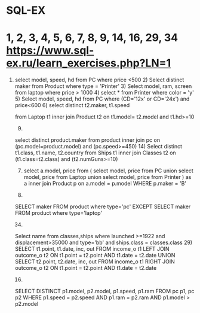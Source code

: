 # SQL-EX
# 1, 2, 3, 4, 5, 6, 7, 8, 9, 14, 16, 29, 34  https://www.sql-ex.ru/learn_exercises.php?LN=1
1)
     select model, speed, hd from PC
     where price <500
     2)
     Select distinct maker 
     from Product
     where type = 'Printer'
     3)
     Select 
     model,
     ram,
     screen
     from laptop
     where price > 1000
     4)
     select * from Printer
     where color = 'y'
     5)
     Select  model, speed, hd from PC
     where (CD='12x' or CD='24x')
     and price<600
     6)
     select distinct 
       t2.maker,
       t1.speed
         
     from Laptop t1
     inner join Product  t2
     on t1.model= t2.model
     and t1.hd>=10
     
     9)
     select distinct product.maker from product
     inner join pc
     on (pc.model=product.model) and (pc.speed>=450)
     14)
     Select distinct
       t1.class,
       t1.name,
       t2.country
     from Ships t1
     inner join Classes t2
     on (t1.class=t2.class)
     and (t2.numGuns>=10)
     
     
     7) select 
       a.model,
       price 
     from (
       select
         model,
         price 
       from PC 
       union
       select
         model,
         price 
       from Laptop
       union
       select
         model,
         price 
       from Printer
      ) 
     as a inner join Product p 
     on a.model = p.model
     WHERE p.maker = 'B'
     
     8)
     SELECT maker FROM product where type='pc'
     EXCEPT
     SELECT maker FROM product where type='laptop'
     
     34)
     Select 
     name 
     from classes,ships 
     where launched >=1922 
     and displacement>35000 
     and type='bb' 
     and ships.class = classes.class
     29)
     SELECT t1.point, t1.date, inc, out
     FROM income_o t1 LEFT JOIN outcome_o t2 ON t1.point = t2.point
     AND t1.date = t2.date
     UNION
     SELECT t2.point, t2.date, inc, out
     FROM income_o t1 RIGHT JOIN outcome_o t2 ON t1.point = t2.point
     AND t1.date = t2.date
     
     16)
     SELECT DISTINCT p1.model, p2.model, p1.speed, p1.ram
     FROM pc p1, pc p2
     WHERE p1.speed = p2.speed AND p1.ram = p2.ram AND p1.model > p2.model
